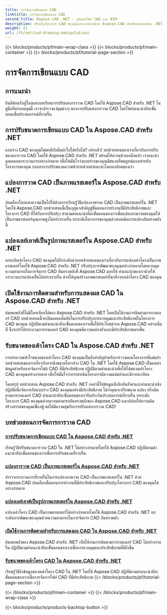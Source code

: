 ```yaml
---
title: การจัดการเขียนแบบ CAD
linktitle: การจัดการเขียนแบบ CAD
second_title: Aspose.CAD .NET - รูปแบบไฟล์ CAD และ BIM
description: ปรับปรุงโครงการ CAD ของคุณอย่างง่ายดายด้วย Aspose.CAD สำหรับบทช่วยสอน .NET ปรับขนาด แปลง และเพิ่มประสิทธิภาพภาพวาด CAD ได้อย่างราบรื่นด้วยคำแนะนำทีละขั้นตอนของเรา
weight: 21
url: /th/net/cad-drawing-manipulation/
---
```


{{< blocks/products/pf/main-wrap-class >}}
{{< blocks/products/pf/main-container >}}
{{< blocks/products/pf/tutorial-page-section >}}

# การจัดการเขียนแบบ CAD


## การแนะนำ

ยินดีต้อนรับสู่โลกแห่งบทเรียนการปรับแต่งการวาด CAD โดยใช้ Aspose.CAD สำหรับ .NET ในคู่มือที่ครอบคลุมนี้ เราจะสำรวจแง่มุมต่างๆ ของการปรับแต่งการวาด CAD โดยให้คำแนะนำทีละขั้นตอนเพื่อประสบการณ์ที่ราบรื่น

## การปรับขนาดการเขียนแบบ CAD ใน Aspose.CAD สำหรับ .NET

แบบร่าง CAD ของคุณไม่พอดีกับผืนผ้าใบใช่หรือไม่? อย่ากลัว! บทช่วยสอนของเราเกี่ยวกับการปรับขนาดการวาด CAD โดยใช้ Aspose.CAD สำหรับ .NET พร้อมให้ความช่วยเหลือแล้ว เราแนะนำคุณตลอดกระบวนการอย่างง่ายดาย เพื่อให้มั่นใจว่าแบบร่างของคุณมีขนาดที่สมบูรณ์แบบสำหรับโครงการของคุณ บอกลาการปรับขนาดความท้าทายด้วยคำแนะนำโดยละเอียดของเรา

## แปลงการวาด CAD เป็นภาพแรสเตอร์ใน Aspose.CAD สำหรับ .NET

ปลดล็อกโลกแห่งความเป็นไปได้ด้วยการเรียนรู้วิธีแปลงภาพวาด CAD เป็นภาพแรสเตอร์ใน .NET โดยใช้ Aspose.CAD บทช่วยสอนนี้เป็นกุญแจสำคัญสู่ขั้นตอนการทำงานที่มีประสิทธิภาพและโครงการ CAD ที่ได้รับการปรับปรุง ทำตามคำแนะนำทีละขั้นตอนของเราเพื่อแปลงภาพวาดของคุณให้เป็นภาพแรสเตอร์คุณภาพสูงได้อย่างราบรื่น ยกระดับโครงการของคุณด้วยเทคนิคการแปลงอันทรงพลังนี้

## แปลงเลย์เอาต์เป็นรูปภาพแรสเตอร์ใน Aspose.CAD สำหรับ .NET

ยกระดับเค้าโครง CAD ของคุณไปอีกระดับด้วยบทช่วยสอนของเราเกี่ยวกับการแปลงเค้าโครงเป็นภาพแรสเตอร์โดยใช้ Aspose.CAD สำหรับ .NET ปรับปรุงการพัฒนาของคุณอย่างง่ายดายโดยควบคุมความสามารถในการจัดการ CAD อันทรงพลังที่ Aspose.CAD มอบให้ คำแนะนำของเราช่วยให้กระบวนการแปลงเป็นไปอย่างราบรื่น ช่วยให้คุณสร้างภาพแรสเตอร์ที่น่าทึ่งจากเค้าโครง CAD ของคุณ

## เปิดใช้งานการติดตามสำหรับการแสดงผล CAD ใน Aspose.CAD สำหรับ .NET

ค้นพบพลังที่ไม่มีใครเทียบได้ของ Aspose.CAD สำหรับ .NET โดยเปิดใช้งานการติดตามการเรนเดอร์ CAD บทช่วยสอนนี้จะเปิดเผยเคล็ดลับในการปรับปรุงการควบคุมและประสิทธิภาพในโครงการ CAD ของคุณ ปฏิบัติตามคำแนะนำทีละขั้นตอนของเราเพื่อใช้ประโยชน์จาก Aspose.CAD อย่างเต็มที่ ซึ่งจะทำให้กระบวนการเรนเดอร์ CAD ของคุณมีความคล่องตัวและมีประสิทธิภาพมากขึ้น

## รับขนาดของเค้าโครง CAD ใน Aspose.CAD สำหรับ .NET

การทำความเข้าใจขนาดของเค้าโครง CAD ของคุณเป็นสิ่งสำคัญสำหรับการวางแผนโครงการที่แม่นยำ บทช่วยสอนของเราเกี่ยวกับการดึงขนาดโครงร่าง CAD ใน .NET โดยใช้ Aspose.CAD เป็นแหล่งข้อมูลสำหรับการจัดการไฟล์ CAD ที่มีประสิทธิภาพ ปฏิบัติตามคำแนะนำเพื่อให้ได้ขนาดเค้าโครง CAD ของคุณอย่างง่ายดาย เพื่อให้มั่นใจว่าการดำเนินโครงการมีความแม่นยำและมีรายละเอียด

โดยสรุป บทช่วยสอน Aspose.CAD สำหรับ .NET เหล่านี้ให้ข้อมูลเชิงลึกอันล้ำค่าและคำแนะนำเชิงปฏิบัติเพื่อจัดการกับแบบร่าง CAD ของคุณอย่างมีประสิทธิภาพ ไม่ว่าคุณจะปรับขนาด แปลง หรือติดตามการเรนเดอร์ CAD คำแนะนำทีละขั้นตอนของเรารับประกันประสบการณ์ที่ราบรื่น ยกระดับโครงการ CAD ของคุณด้วยความสามารถอันทรงพลังของ Aspose.CAD และปล่อยให้ความคิดสร้างสรรค์ของคุณเฟื่องฟู ขอให้มีความสุขกับการปรับแต่งการวาด CAD!
## บทช่วยสอนการจัดการการวาด CAD
### [การปรับขนาดการเขียนแบบ CAD ใน Aspose.CAD สำหรับ .NET](./adjust-cad-drawing-size/)
เรียนรู้วิธีปรับขนาดการวาด CAD ใน .NET ได้อย่างง่ายดายโดยใช้ Aspose.CAD ปฏิบัติตามคำแนะนำทีละขั้นตอนของเราเพื่อการปรับขนาดที่ราบรื่น
### [แปลงการวาด CAD เป็นภาพแรสเตอร์ใน Aspose.CAD สำหรับ .NET](./convert-cad-drawing-to-raster-image/)
สำรวจกระบวนการที่ราบรื่นในการแปลงภาพวาด CAD เป็นภาพแรสเตอร์ใน .NET ด้วย Aspose.CAD ปลดล็อกขั้นตอนการทำงานที่มีประสิทธิภาพและปรับปรุงโครงการ CAD ของคุณได้อย่างง่ายดาย
### [แปลงเลย์เอาต์เป็นรูปภาพแรสเตอร์ใน Aspose.CAD สำหรับ .NET](./convert-layouts-to-raster-image/)
แปลงเค้าโครง CAD เป็นภาพแรสเตอร์ได้อย่างง่ายดายโดยใช้ Aspose.CAD สำหรับ .NET ยกระดับการพัฒนาของคุณด้วยความสามารถในการจัดการ CAD อันทรงพลัง
### [เปิดใช้งานการติดตามสำหรับการแสดงผล CAD ใน Aspose.CAD สำหรับ .NET](./enable-tracking-for-cad-rendering/)
ค้นพบพลังของ Aspose.CAD สำหรับ .NET เปิดใช้งานการติดตามการเรนเดอร์ CAD ได้อย่างราบรื่น ปฏิบัติตามคำแนะนำทีละขั้นตอนของเราเพื่อการควบคุมและประสิทธิภาพที่ดียิ่งขึ้น
### [รับขนาดของเค้าโครง CAD ใน Aspose.CAD สำหรับ .NET](./get-size-of-cad-layout/)
เรียนรู้วิธีดึงข้อมูลขนาดเค้าโครง CAD ใน .NET โดยใช้ Aspose.CAD ปฏิบัติตามคำแนะนำทีละขั้นตอนของเราเพื่อการจัดการไฟล์ CAD ที่มีประสิทธิภาพ
{{< /blocks/products/pf/tutorial-page-section >}}

{{< /blocks/products/pf/main-container >}}
{{< /blocks/products/pf/main-wrap-class >}}

{{< blocks/products/products-backtop-button >}}
